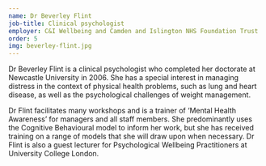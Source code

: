 ```yaml
---
name: Dr Beverley Flint
job-title: Clinical psychologist
employer: C&I Wellbeing and Camden and Islington NHS Foundation Trust
order: 5
img: beverley-flint.jpg
---
```


Dr Beverley Flint is a clinical psychologist who completed her doctorate at Newcastle University in 2006. She has a special interest in managing distress in the context of physical health problems, such as lung and heart disease, as well as the psychological challenges of weight management.

Dr Flint facilitates many workshops and is a trainer of ‘Mental Health Awareness’ for managers and all staff members. She predominantly uses the Cognitive Behavioural model to inform her work, but she has received training on a range of models that she will draw upon when necessary. Dr Flint is also a guest lecturer for Psychological Wellbeing Practitioners at University College London.
